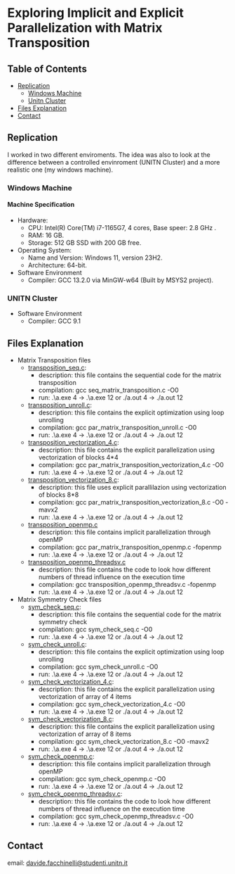 # Exploring Implicit and Explicit Parallelization with Matrix Transposition

## Table of Contents

- [Replication](#replication)
    - [Windows Machine](#windows-machine)
    - [Unitn Cluster](#unitn-cluster)
- [Files Explanation](#files-explanation)
- [Contact](#contact)

## Replication
I worked in two different enviroments. The idea was also to look at the difference between a controlled envinroment (UNITN Cluster) and a more realistic one (my windows machine).

### Windows Machine
#### Machine Specification
* Hardware:
    * CPU: Intel(R) Core(TM) i7-1165G7, 4 cores, Base speer: 2.8 GHz .
    * RAM: 16 GB.
    * Storage: 512 GB SSD with 200 GB free.
* Operating System:
    * Name and Version: Windows 11, version 23H2.
    * Architecture: 64-bit.
* Software Environment
    * Compiler: GCC 13.2.0 via MinGW-w64 (Built by MSYS2 project).

### UNITN Cluster
* Software Environment
    * Compiler: GCC 9.1

## Files Explanation
* Matrix Transposition files
    * [transposition_seq.c](transposition_seq.c):
        * description: this file contains the sequential code for the matrix transposition
        * compilation: gcc seq_matrix_transposition.c -O0
        * run: .\a.exe 4 -> .\a.exe 12 or ./a.out 4 -> ./a.out 12
    * [transposition_unroll.c](transposition_unroll.c): 
        * description: this file contains the explicit optimization using loop unrolling
        * compilation: gcc par_matrix_transposition_unroll.c -O0
        * run: .\a.exe 4 -> .\a.exe 12 or ./a.out 4 -> ./a.out 12
    * [transposition_vectorization_4.c](transposition_vectorization_4.c): 
        * description: this file contains the explicit parallelization using vectorization of blocks 4*4
        * compilation: gcc par_matrix_transposition_vectorization_4.c -O0
        * run: .\a.exe 4 -> .\a.exe 12 or ./a.out 4 -> ./a.out 12
    * [transposition_vectorization_8.c](transposition_vectorization_8.c): 
        * description: this file uses explicit parallilazion using vectorization of blocks 8*8 
        * compilation: gcc par_matrix_transposition_vectorization_8.c -O0 -mavx2
        * run: .\a.exe 4 -> .\a.exe 12 or ./a.out 4 -> ./a.out 12
    * [transposition_openmp.c](transposition_openmp.c)
        * description: this file contains implicit parallelization through openMP
        * compilation: gcc par_matrix_transposition_openmp.c -fopenmp
        * run: .\a.exe 4 -> .\a.exe 12 or ./a.out 4 -> ./a.out 12
    * [transposition_openmp_threadsv.c](transposition_openmp_threadsv.c)
        * description: this file contains the code to look how different numbers of thread influence on the execution time
        * compilation: gcc transposition_openmp_threadsv.c -fopenmp
        * run: .\a.exe 4 -> .\a.exe 12 or ./a.out 4 -> ./a.out 12
* Matrix Symmetry Check files
    * [sym_check_seq.c](sym_check_seq.c): 
        * description: this file contains the sequential code for the matrix symmetry check
        * compilation: gcc sym_check_seq.c -O0
        * run: .\a.exe 4 -> .\a.exe 12 or ./a.out 4 -> ./a.out 12
    * [sym_check_unroll.c](sym_check_unroll.c):
        * description: this file contains the explicit optimization using loop unrolling
        * compilation: gcc sym_check_unroll.c -O0
        * run: .\a.exe 4 -> .\a.exe 12 or ./a.out 4 -> ./a.out 12
    * [sym_check_vectorization_4.c](sym_check_vectorization_4.c):
        * description: this file contains the explicit parallelization using vectorization of array of 4 items
        * compilation: gcc sym_check_vectorization_4.c -O0
        * run: .\a.exe 4 -> .\a.exe 12 or ./a.out 4 -> ./a.out 12
    * [sym_check_vectorization_8.c](sym_check_vectorization_8.c):
        * description: this file contains the explicit parallelization using vectorization of array of 8 items
        * compilation: gcc sym_check_vectorization_8.c -O0 -mavx2
        * run: .\a.exe 4 -> .\a.exe 12 or ./a.out 4 -> ./a.out 12
    * [sym_check_openmp.c](sym_check_openmp.c):
        * description: this file contains implicit parallelization through openMP
        * compilation: gcc sym_check_openmp.c -O0
        * run: .\a.exe 4 -> .\a.exe 12 or ./a.out 4 -> ./a.out 12
    * [sym_check_openmp_threadsv.c](sym_check_openmp_threadsv.c):
        * description: this file contains the code to look how different numbers of thread influence on the execution time
        * compilation: gcc sym_check_openmp_threadsv.c -O0
        * run: .\a.exe 4 -> .\a.exe 12 or ./a.out 4 -> ./a.out 12

## Contact
email: davide.facchinelli@studenti.unitn.it